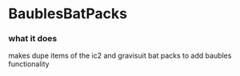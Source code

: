 # BaublesBatPacks

### what it does
makes dupe items of the ic2 and gravisuit bat packs to add baubles functionality
